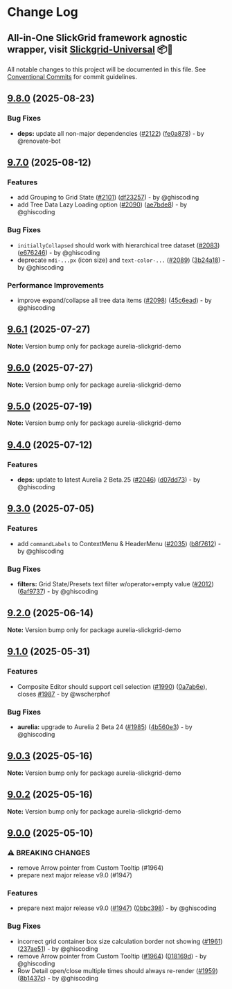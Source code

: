 # Change Log
## All-in-One SlickGrid framework agnostic wrapper, visit [Slickgrid-Universal](https://github.com/ghiscoding/slickgrid-universal) 📦🚀

All notable changes to this project will be documented in this file.
See [Conventional Commits](https://conventionalcommits.org) for commit guidelines.

## [9.8.0](https://github.com/ghiscoding/slickgrid-universal/compare/v9.7.0...v9.8.0) (2025-08-23)

### Bug Fixes

* **deps:** update all non-major dependencies ([#2122](https://github.com/ghiscoding/slickgrid-universal/issues/2122)) ([fe0a878](https://github.com/ghiscoding/slickgrid-universal/commit/fe0a8788ab8942edd19f33751baa952b22fa8154)) - by @renovate-bot

## [9.7.0](https://github.com/ghiscoding/slickgrid-universal/compare/v9.6.1...v9.7.0) (2025-08-12)

### Features

* add Grouping to Grid State ([#2101](https://github.com/ghiscoding/slickgrid-universal/issues/2101)) ([df23257](https://github.com/ghiscoding/slickgrid-universal/commit/df23257d8435fa4f14a5bfec732fe00ad11a0606)) - by @ghiscoding
* add Tree Data Lazy Loading option ([#2090](https://github.com/ghiscoding/slickgrid-universal/issues/2090)) ([ae7bde8](https://github.com/ghiscoding/slickgrid-universal/commit/ae7bde8b6827fdb07839222cd97d8bcc33c77d49)) - by @ghiscoding

### Bug Fixes

* `initiallyCollapsed` should work with hierarchical tree dataset ([#2083](https://github.com/ghiscoding/slickgrid-universal/issues/2083)) ([e676246](https://github.com/ghiscoding/slickgrid-universal/commit/e676246d0f1305eb17b9ba6818cd81783eab8cce)) - by @ghiscoding
* deprecate `mdi-...px` (icon size) and `text-color-...` ([#2089](https://github.com/ghiscoding/slickgrid-universal/issues/2089)) ([3b24a18](https://github.com/ghiscoding/slickgrid-universal/commit/3b24a187503dfb0b71b3adf3faa9a4622bf2b962)) - by @ghiscoding

### Performance Improvements

* improve expand/collapse all tree data items ([#2098](https://github.com/ghiscoding/slickgrid-universal/issues/2098)) ([45c6ead](https://github.com/ghiscoding/slickgrid-universal/commit/45c6ead12b1bc638c10f14134ff1d268d480df75)) - by @ghiscoding

## [9.6.1](https://github.com/ghiscoding/slickgrid-universal/compare/v9.6.0...v9.6.1) (2025-07-27)

**Note:** Version bump only for package aurelia-slickgrid-demo

## [9.6.0](https://github.com/ghiscoding/slickgrid-universal/compare/v9.5.0...v9.6.0) (2025-07-27)

**Note:** Version bump only for package aurelia-slickgrid-demo

## [9.5.0](https://github.com/ghiscoding/slickgrid-universal/compare/v9.4.0...v9.5.0) (2025-07-19)

**Note:** Version bump only for package aurelia-slickgrid-demo

## [9.4.0](https://github.com/ghiscoding/slickgrid-universal/compare/v9.3.0...v9.4.0) (2025-07-12)

### Features

* **deps:** update to latest Aurelia 2 Beta.25 ([#2046](https://github.com/ghiscoding/slickgrid-universal/issues/2046)) ([d07dd73](https://github.com/ghiscoding/slickgrid-universal/commit/d07dd73d402d7d0c4f85bbd9ec793519c6d704e2)) - by @ghiscoding

## [9.3.0](https://github.com/ghiscoding/slickgrid-universal/compare/v9.2.0...v9.3.0) (2025-07-05)

### Features

* add `commandLabels` to ContextMenu & HeaderMenu ([#2035](https://github.com/ghiscoding/slickgrid-universal/issues/2035)) ([b8f7612](https://github.com/ghiscoding/slickgrid-universal/commit/b8f76122f5ab2e3c9d0453beed9b3efbffe18811)) - by @ghiscoding

### Bug Fixes

* **filters:** Grid State/Presets text filter w/operator+empty value ([#2012](https://github.com/ghiscoding/slickgrid-universal/issues/2012)) ([6af9737](https://github.com/ghiscoding/slickgrid-universal/commit/6af97370e6feae65d7efb5767df5a3f549673a9d)) - by @ghiscoding

## [9.2.0](https://github.com/ghiscoding/slickgrid-universal/compare/v9.1.0...v9.2.0) (2025-06-14)

**Note:** Version bump only for package aurelia-slickgrid-demo

## [9.1.0](/github.com/ghiscoding/aurelia-slickgrid/compare/v9.0.3...v9.1.0) (2025-05-31)

### Features

* Composite Editor should support cell selection ([#1990](/github.com/ghiscoding/aurelia-slickgrid/issues/1990)) ([0a7ab6e](/github.com/ghiscoding/aurelia-slickgrid/commit/0a7ab6e3b59176a3d4a6af67bdca8c31b681aad3)), closes [#1987](/github.com/ghiscoding/aurelia-slickgrid/issues/1987) - by @wscherphof

### Bug Fixes

* **aurelia:** upgrade to Aurelia 2 Beta 24 ([#1985](/github.com/ghiscoding/aurelia-slickgrid/issues/1985)) ([4b560e3](/github.com/ghiscoding/aurelia-slickgrid/commit/4b560e3585dc67c9adfec8566bc69f7043401d8f)) - by @ghiscoding

## [9.0.3](https://github.com/ghiscoding/aurelia-slickgrid/compare/v9.0.2...v9.0.3) (2025-05-16)

**Note:** Version bump only for package aurelia-slickgrid-demo

## [9.0.2](https://github.com/ghiscoding/aurelia-slickgrid/compare/v9.0.0...v9.0.2) (2025-05-16)

**Note:** Version bump only for package aurelia-slickgrid-demo

## [9.0.0](https://github.com/ghiscoding/aurelia-slickgrid/compare/v5.14.0...v9.0.0) (2025-05-10)

### ⚠ BREAKING CHANGES

* remove Arrow pointer from Custom Tooltip (#1964)
* prepare next major release v9.0 (#1947)

### Features

* prepare next major release v9.0 ([#1947](https://github.com/ghiscoding/aurelia-slickgrid/issues/1947)) ([0bbc398](https://github.com/ghiscoding/aurelia-slickgrid/commit/0bbc39803c6956f74f6a6b46dc39eb3a97ec84a5)) - by @ghiscoding

### Bug Fixes

* incorrect grid container box size calculation border not showing ([#1961](https://github.com/ghiscoding/aurelia-slickgrid/issues/1961)) ([237ae51](https://github.com/ghiscoding/aurelia-slickgrid/commit/237ae51cbf406c3dd93078cd44f98f3f35d4bd58)) - by @ghiscoding
* remove Arrow pointer from Custom Tooltip ([#1964](https://github.com/ghiscoding/aurelia-slickgrid/issues/1964)) ([018169d](https://github.com/ghiscoding/aurelia-slickgrid/commit/018169df816441d0a8d780299ecabbc81163caba)) - by @ghiscoding
* Row Detail open/close multiple times should always re-render ([#1959](https://github.com/ghiscoding/aurelia-slickgrid/issues/1959)) ([8b1437c](https://github.com/ghiscoding/aurelia-slickgrid/commit/8b1437cab5c1a445406414157adacef78854862c)) - by @ghiscoding
